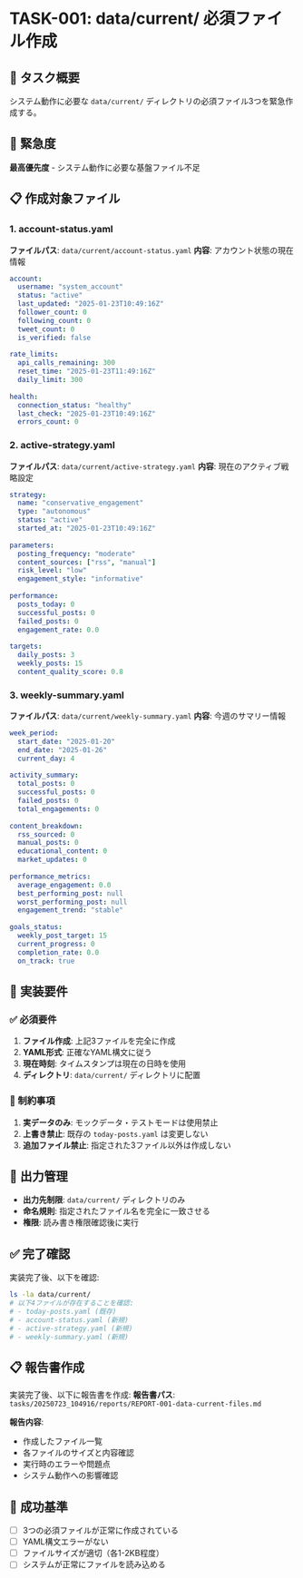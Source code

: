 # TASK-001: data/current/ 必須ファイル作成

## 🎯 タスク概要
システム動作に必要な `data/current/` ディレクトリの必須ファイル3つを緊急作成する。

## 🚨 緊急度
**最高優先度** - システム動作に必要な基盤ファイル不足

## 📋 作成対象ファイル

### 1. account-status.yaml
**ファイルパス**: `data/current/account-status.yaml`
**内容**: アカウント状態の現在情報
```yaml
account:
  username: "system_account"
  status: "active"
  last_updated: "2025-01-23T10:49:16Z"
  follower_count: 0
  following_count: 0
  tweet_count: 0
  is_verified: false
  
rate_limits:
  api_calls_remaining: 300
  reset_time: "2025-01-23T11:49:16Z"
  daily_limit: 300
  
health:
  connection_status: "healthy"
  last_check: "2025-01-23T10:49:16Z"
  errors_count: 0
```

### 2. active-strategy.yaml
**ファイルパス**: `data/current/active-strategy.yaml`
**内容**: 現在のアクティブ戦略設定
```yaml
strategy:
  name: "conservative_engagement"
  type: "autonomous"
  status: "active"
  started_at: "2025-01-23T10:49:16Z"
  
parameters:
  posting_frequency: "moderate"
  content_sources: ["rss", "manual"]
  risk_level: "low"
  engagement_style: "informative"
  
performance:
  posts_today: 0
  successful_posts: 0
  failed_posts: 0
  engagement_rate: 0.0
  
targets:
  daily_posts: 3
  weekly_posts: 15
  content_quality_score: 0.8
```

### 3. weekly-summary.yaml
**ファイルパス**: `data/current/weekly-summary.yaml`
**内容**: 今週のサマリー情報
```yaml
week_period:
  start_date: "2025-01-20"
  end_date: "2025-01-26"
  current_day: 4
  
activity_summary:
  total_posts: 0
  successful_posts: 0
  failed_posts: 0
  total_engagements: 0
  
content_breakdown:
  rss_sourced: 0
  manual_posts: 0
  educational_content: 0
  market_updates: 0
  
performance_metrics:
  average_engagement: 0.0
  best_performing_post: null
  worst_performing_post: null
  engagement_trend: "stable"
  
goals_status:
  weekly_post_target: 15
  current_progress: 0
  completion_rate: 0.0
  on_track: true
```

## 🔧 実装要件

### ✅ 必須要件
1. **ファイル作成**: 上記3ファイルを完全に作成
2. **YAML形式**: 正確なYAML構文に従う
3. **現在時刻**: タイムスタンプは現在の日時を使用
4. **ディレクトリ**: `data/current/` ディレクトリに配置

### 🚫 制約事項
1. **実データのみ**: モックデータ・テストモードは使用禁止
2. **上書き禁止**: 既存の `today-posts.yaml` は変更しない
3. **追加ファイル禁止**: 指定された3ファイル以外は作成しない

## 📂 出力管理
- **出力先制限**: `data/current/` ディレクトリのみ
- **命名規則**: 指定されたファイル名を完全に一致させる
- **権限**: 読み書き権限確認後に実行

## ✅ 完了確認
実装完了後、以下を確認:
```bash
ls -la data/current/
# 以下4ファイルが存在することを確認:
# - today-posts.yaml (既存)
# - account-status.yaml (新規)
# - active-strategy.yaml (新規)
# - weekly-summary.yaml (新規)
```

## 📋 報告書作成
実装完了後、以下に報告書を作成:
**報告書パス**: `tasks/20250723_104916/reports/REPORT-001-data-current-files.md`

**報告内容**:
- 作成したファイル一覧
- 各ファイルのサイズと内容確認
- 実行時のエラーや問題点
- システム動作への影響確認

## 🎯 成功基準
- [ ] 3つの必須ファイルが正常に作成されている
- [ ] YAML構文エラーがない
- [ ] ファイルサイズが適切（各1-2KB程度）
- [ ] システムが正常にファイルを読み込める
